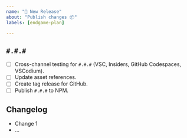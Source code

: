 ```yaml
---
name: "🚀 New Release"
about: "Publish changes 📦"
labels: [endgame-plan]

---
```


## `#.#.#`

- [ ] Cross-channel testing for `#.#.#` (VSC, Insiders, GitHub Codespaces, VSCodium).
- [ ] Update asset references.
- [ ] Create tag release for GitHub.
- [ ] Publish `#.#.#` to NPM.

## Changelog

- Change 1
- ...
